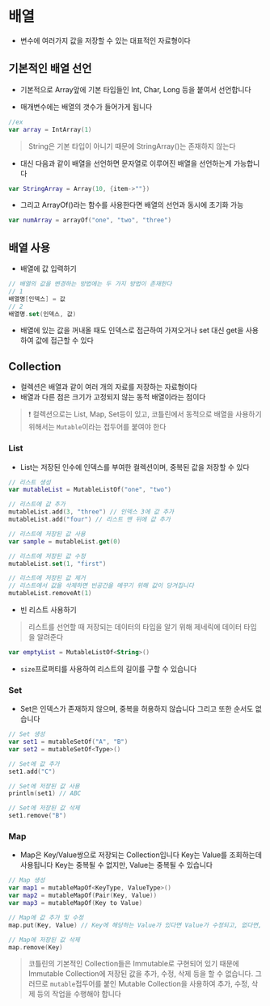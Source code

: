 # 배열

* 변수에 여러가지 값을 저장할 수 있는 대표적인 자료형이다

## 기본적인 배열 선언

* 기본적으로 Array앞에 기본 타입들인 Int, Char, Long 등을 붙여서 선언합니다

* 매개변수에는 배열의 갯수가 들어가게 됩니다

```Kotlin
//ex
var array = IntArray(1)
```
> String은 기본 타입이 아니기 때문에 StringArray()는 존재하지 않는다

* 대신 다음과 같이 배열을 선언하면 문자열로 이루어진 배열을 선언하는게 가능합니다
```Kotlin
var StringArray = Array(10, {item->""})
```

* 그리고 ArrayOf()라는 함수를 사용한다면 배열의 선언과 동시에 초기화 가능
```Kotlin
var numArray = arrayOf("one", "two", "three")
```

## 배열 사용

* 배열에 값 입력하기 
```Kotlin
// 배열의 값을 변경하는 방법에는 두 가지 방법이 존재한다
// 1
배열명[인덱스] = 값
// 2
배열명.set(인덱스, 값)
```

* 배열에 있는 값을 꺼내올 때도 인덱스로 접근하여 가져오거나 set 대신 get을 사용하여 값에 접근할 수 있다

## Collection

* 컬렉션은 배열과 같이 여러 개의 자료를 저장하는 자료형이다
* 배열과 다른 점은 크기가 고정되지 않는 동적 배열이라는 점이다
> ❗️ 컬렉션으로는 List, Map, Set등이 있고, 코틀린에서 동적으로 배열을 사용하기 위해서는 ```Mutable```이라는 접두어를 붙여야 한다

### List
* List는 저장된 인수에 인덱스를 부여한 컬렉션이며, 중복된 값을 저장할 수 있다

```Kotlin
// 리스트 생성
var mutableList = MutableListOf("one", "two")

// 리스트에 값 추가
mutableList.add(3, "three") // 인덱스 3에 값 추가
mutableList.add("four") // 리스트 맨 뒤에 값 추가

// 리스트에 저장된 값 사용
var sample = mutableList.get(0)

// 리스트에 저장된 값 수정
mutableList.set(1, "first")

// 리스트에 저장된 값 제거
// 리스트에서 값을 삭제하면 빈공간을 메꾸기 위해 값이 당겨집니다
mutableList.removeAt(1)
```

* 빈 리스트 사용하기
> 리스트를 선언할 때 저장되는 데이터의 타입을 알기 위해 제네릭에 데이터 타입을 알려준다
```Kotlin
var emptyList = MutableListOf<String>()
```

* ```size```프로퍼티를 사용하여 리스트의 길이를 구할 수 있습니다

### Set
* Set은 인덱스가 존재하지 않으며, 중복을 허용하지 않습니다 그리고 또한 순서도 없습니다
```Kotlin
// Set 생성
var set1 = mutableSetOf("A", "B")
var set2 = mutableSetOf<Type>()

// Set에 값 추가
set1.add("C")

// Set에 저장된 값 사용
println(set1) // ABC

// Set에 저장된 값 삭제
set1.remove("B")
```

### Map
* Map은 Key/Value쌍으로 저장되는 Collection입니다 Key는 Value를 조회하는데  사용됩니다 Key는 중복될 수 없지만, Value는 중복될 수 있습니다

```Kotlin
// Map 생성
var map1 = mutableMapOf<KeyType, ValueType>()
var map2 = mutableMapOf(Pair(Key, Value))
var map3 = mutableMapOf(Key to Value)

// Map에 값 추가 및 수정
map.put(Key, Value) // Key에 해당하는 Value가 있다면 Value가 수정되고, 없다면, 새로운 Key/Value값이 생성됩니다

// Map에 저장된 값 삭제
map.remove(Key)
```

> 코틀린의 기본적인 Collection들은 Immutable로 구현되어 있기 때문에 Immutable Collection에 저장된 값을 추가, 수정, 삭제 등을 할 수 없습니다. 그러므로 ```mutable```접두어를 붙인 Mutable Collection을 사용하여 추가, 수정, 삭제 등의 작업을 수행해야 합니다